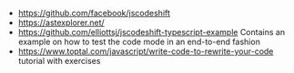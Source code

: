 - https://github.com/facebook/jscodeshift
- https://astexplorer.net/
- https://github.com/elliottsj/jscodeshift-typescript-example
  Contains an example on how to test the code mode in an end-to-end fashion
- https://www.toptal.com/javascript/write-code-to-rewrite-your-code
  tutorial with exercises
